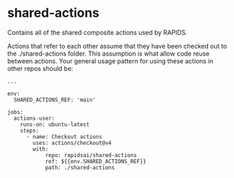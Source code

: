# shared-actions

Contains all of the shared composite actions used by RAPIDS.

Actions that refer to each other assume that they have been checked out to the
./shared-actions folder. This assumption is what allow code reuse between
actions. Your general usage pattern for using these actions in other repos
should be:

```
...

env:
  SHARED_ACTIONS_REF: 'main'

jobs:
  actions-user:
    runs-on: ubuntu-latest
    steps:
      - name: Checkout actions
        uses: actions/checkout@v4
        with:
            repo: rapidsai/shared-actions
            ref: ${{env.SHARED_ACTIONS_REF}}
            path: ./shared-actions
```